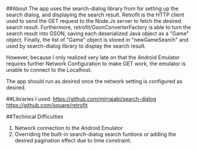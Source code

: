 ##About
The app uses the search-dialog library from for setting up the search dialog, and displaying the search result. Retrofit is the HTTP client used to send the GET request to the Node.Js server to fetch the desired search result. Furthermore, retrofit/GsonConverterFactory is able to turn the search result into GSON, saving each deserialized Java object as a "Game" object. Finally, the list of "Game" object is stored in "newGameSearch" and used by search-dialog library to display the search result.

However, because I only realized  very late on that the Android Emulator requires further Network Configuration to make GET work, the emulator is unable to connect to the Localhost.

The app should run as desired once the network setting is configured as desired. 

##Libraries I used:
https://github.com/mirrajabi/search-dialog 
https://github.com/square/retrofit

##Technical Difficulties
1. Network connection to the Android Emulator 
2. Overriding the built-in search-dialog search funtions or adding the desired pagination effect due to time constraint.

